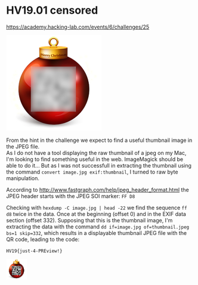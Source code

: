# HV19.01 censored

https://academy.hacking-lab.com/events/6/challenges/25

![censored image](image.jpg)

From the hint in the challenge we expect to find a useful thumbnail image in the JPEG file.  
As I do not have a tool displaying the raw thumbnail of a jpeg on my Mac, I'm looking to find something useful in the web. ImageMagick should be able to do it... But as I was not successfull in extracting the thumbnail using the command `convert image.jpg exif:thumbnail`, I turned to raw byte manipulation.

According to http://www.fastgraph.com/help/jpeg_header_format.html the JPEG header starts with the JPEG SOI marker: `FF D8`

Checking with `hexdump -C image.jpg | head -22` we find the sequence `ff d8` twice in the data. Once at the beginning (offset 0) and in the EXIF data section (offset 332). Supposing that this is the thumbnail image, I'm extracting the data with the command `dd if=image.jpg of=thumbnail.jpeg bs=1 skip=332`, which results in a displayable thumbnail JPEG file with the QR code, leading to the code:

    HV19{just-4-PREview!}

![Thumbnail JPEG](thumbnail.jpeg)
